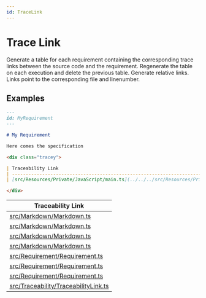 ```yaml
---
id: TraceLink
---
```


# Trace Link

Generate a table for each requirement containing the corresponding trace links between the source code and the requirement.
Regenerate the table on each execution and delete the previous table.
Generate relative links.
Links point to the corresponding file and linenumber.

## Examples

```md
---
id: MyRequirement
---

# My Requirement

Here comes the specification

<div class="tracey">

| Traceability Link                                                                                |
| ------------------------------------------------------------------------------------------------ |
| [src/Resources/Private/JavaScript/main.ts](../../../src/Resources/Private/JavaScript/main.ts#L1) |

</div>
```

<div class="tracey">

| Traceability Link                                                                     |
| ------------------------------------------------------------------------------------- |
| [src/Markdown/Markdown.ts](../../src/Markdown/Markdown.ts#L43)                        |
| [src/Markdown/Markdown.ts](../../src/Markdown/Markdown.ts#L65)                        |
| [src/Markdown/Markdown.ts](../../src/Markdown/Markdown.ts#L75)                        |
| [src/Markdown/Markdown.ts](../../src/Markdown/Markdown.ts#L90)                        |
| [src/Requirement/Requirement.ts](../../src/Requirement/Requirement.ts#L28)            |
| [src/Requirement/Requirement.ts](../../src/Requirement/Requirement.ts#L45)            |
| [src/Requirement/Requirement.ts](../../src/Requirement/Requirement.ts#L67)            |
| [src/Traceability/TraceabilityLink.ts](../../src/Traceability/TraceabilityLink.ts#L5) |

</div>

